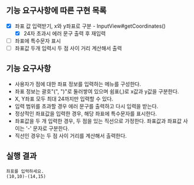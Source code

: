 ## 기능 요구사항에 따른 구현 목록

- [x] 좌표 값 입력받기, x와 y좌표로 구분 - InputView#getCoordinates()
    - [x] 24자 초과시 에러 문구 출력 후 재입력
- [ ] 좌표에 특수문자 표시
- [ ] 좌표값 두개 입력시 두 점 사이 거리 계산해서 출력

## 기능 요구사항

- 사용자가 점에 대한 좌표 정보를 입력하는 메뉴를 구성한다.
- 좌표 정보는 괄호"(", ")"로 둘러쌓여 있으며 쉼표(,)로 x값과 y값을 구분한다.
- X, Y좌표 모두 최대 24까지만 입력할 수 있다.
- 입력 범위를 초과할 경우 에러 문구를 출력하고 다시 입력을 받는다.
- 정상적인 좌표값을 입력한 경우, 해당 좌표에 특수문자를 표시한다.
- 좌표값을 두 개 입력한 경우, 두 점을 있는 직선으로 가정한다. 좌표값과 좌표값 사이는 '-' 문자로 구분한다.
- 직선인 경우는 두 점 사이 거리를 계산해서 출력한다.

## 실행 결과

```
좌표를 입력하세요.
(10,10)-(14,15)

```
